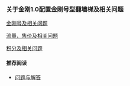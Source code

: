 ### 关于金刚1.0配置金刚号型翻墙梯及相关问题

[金刚号及相关问题](https://a2zitpro.github.io/web/列表-金刚号及相关问题)

[流量、售价及相关问题](https://a2zitpro.github.io/web/列表-流量及相关问题)

[积分及相关问题](https://a2zitpro.github.io/web/列表-积分及相关问题)

#### 推荐阅读
- [ 问题与解答 ](https://a2zitpro.github.io/web/列表-问题与解答)
